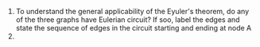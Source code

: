 1. To understand the general applicability of the Eyuler's theorem, do any of the three graphs have Eulerian circuit? If soo, label the edges and state the sequence of edges in the circuit starting and ending at node A
2. 
